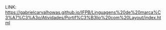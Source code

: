 LINK: https://gabrielcarvalhowas.github.io/IFPB/Linguagens%20de%20marca%C3%A7%C3%A3o/Atividades/Portif%C3%B3lio%20com%20Layout/index.html
